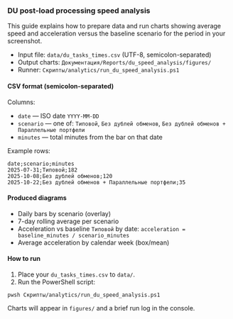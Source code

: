 ### DU post-load processing speed analysis

This guide explains how to prepare data and run charts showing average speed and acceleration versus the baseline scenario for the period in your screenshot.

- Input file: `data/du_tasks_times.csv` (UTF-8, semicolon-separated)
- Output charts: `Документация/Reports/du_speed_analysis/figures/`
- Runner: `Скрипты/analytics/run_du_speed_analysis.ps1`

#### CSV format (semicolon-separated)

Columns:
- `date` — ISO date `YYYY-MM-DD`
- `scenario` — one of: `Типовой`, `Без дублей обменов`, `Без дублей обменов + Параллельные портфели`
- `minutes` — total minutes from the bar on that date

Example rows:

```
date;scenario;minutes
2025-07-31;Типовой;182
2025-10-08;Без дублей обменов;120
2025-10-22;Без дублей обменов + Параллельные портфели;35
```

#### Produced diagrams

- Daily bars by scenario (overlay)
- 7-day rolling average per scenario
- Acceleration vs baseline `Типовой` by date: `acceleration = baseline_minutes / scenario_minutes`
- Average acceleration by calendar week (box/mean)

#### How to run

1) Place your `du_tasks_times.csv` to `data/`.
2) Run the PowerShell script:

```
pwsh Скрипты/analytics/run_du_speed_analysis.ps1
```

Charts will appear in `figures/` and a brief run log in the console.



